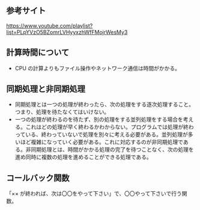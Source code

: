 ## 参考サイト

https://www.youtube.com/playlist?list=PLpYVzO5BZomrLVHyyxzhWfFMojrWesMy3

## 計算時間について

- CPU の計算よりもファイル操作やネットワーク通信は時間がかかる。

## 同期処理と非同期処理

- 同期処理とは一つの処理が終わったら、次の処理をする逐次処理すること。つまり、処理を待たなくてはいけない。
- 一つの処理が終わるのを待たず、別の処理をする並列処理をする場合を考える。これはどの処理が早く終わるかわからない。プログラムでは処理が終わっている、終わっていないで処理を別々に考える必要がある。並列処理が多いほど複雑になっていく必要がある。これに対応するのが非同期処理である。非同期処理とは、時間がかかる処理の完了を待つことなく、次の処理を進め同時に複数の処理を進めることができる処理である。

## コールバック関数

「×× が終われば、次は〇〇をやって下さい」で、〇〇やって下さいで行う関数。
